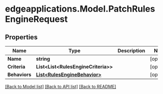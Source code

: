# edgeapplications.Model.PatchRulesEngineRequest

## Properties

Name | Type | Description | Notes
------------ | ------------- | ------------- | -------------
**Name** | **string** |  | [optional] 
**Criteria** | **List&lt;List&lt;RulesEngineCriteria&gt;&gt;** |  | [optional] 
**Behaviors** | [**List&lt;RulesEngineBehavior&gt;**](RulesEngineBehavior.md) |  | [optional] 

[[Back to Model list]](../README.md#documentation-for-models) [[Back to API list]](../README.md#documentation-for-api-endpoints) [[Back to README]](../README.md)


